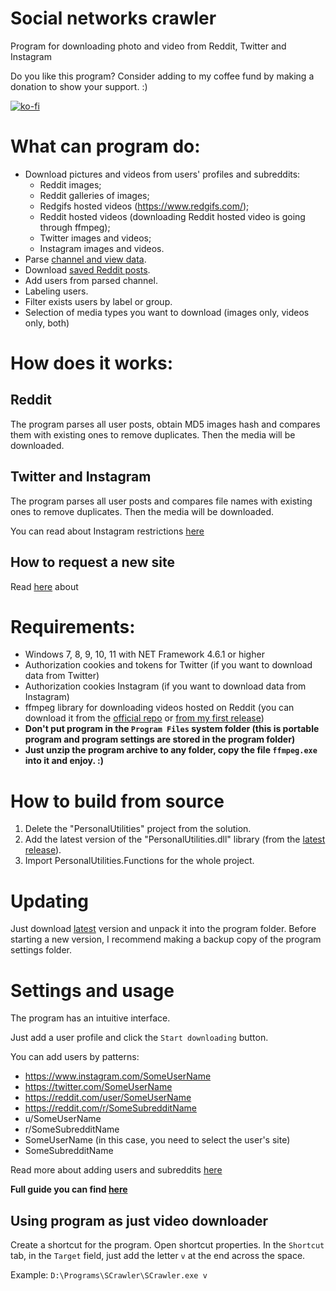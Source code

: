 # Social networks crawler

Program for downloading photo and video from Reddit, Twitter and Instagram

Do you like this program? Consider adding to my coffee fund by making a donation to show your support. :)

[![ko-fi](https://www.ko-fi.com/img/githubbutton_sm.svg)](https://ko-fi.com/andyprogram)

# What can program do:
- Download pictures and videos from users' profiles and subreddits:
  - Reddit images;
  - Reddit galleries of images;
  - Redgifs hosted videos (https://www.redgifs.com/);
  - Reddit hosted videos (downloading Reddit hosted video is going through ffmpeg);
  - Twitter images and videos;
  - Instagram images and videos.
- Parse [channel and view data](https://github.com/AAndyProgram/SCrawler/wiki/Channels).
- Download [saved Reddit posts](https://github.com/AAndyProgram/SCrawler/wiki/Home#saved-posts).
- Add users from parsed channel.
- Labeling users.
- Filter exists users by label or group.
- Selection of media types you want to download (images only, videos only, both)

# How does it works:

## Reddit

The program parses all user posts, obtain MD5  images hash and compares them with existing ones to remove duplicates. Then the media will be downloaded.

## Twitter and Instagram

The program parses all user posts and compares file names with existing ones to remove duplicates. Then the media will be downloaded.

You can read about Instagram restrictions [here](https://github.com/AAndyProgram/SCrawler/wiki/Settings#instagram-limits)

## How to request a new site

Read [here](https://github.com/AAndyProgram/SCrawler/blob/main/CONTRIBUTING.md#how-to-request-a-new-site) about

# Requirements:

- Windows 7, 8, 9, 10, 11 with NET Framework 4.6.1 or higher
- Authorization cookies and tokens for Twitter (if you want to download data from Twitter)
- Authorization cookies Instagram (if you want to download data from Instagram)
- ffmpeg library for downloading videos hosted on Reddit (you can download it from the [official repo](https://github.com/GyanD/codexffmpeg/releases/tag/2021-01-12-git-ca21cb1e36) or [from my first release](https://github.com/AAndyProgram/SCrawler/releases/download/1.0.0.0/ffmpeg.zip))
- **Don't put program in the ```Program Files``` system folder (this is portable program and program settings are stored in the program folder)**
- **Just unzip the program archive to any folder, copy the file ```ffmpeg.exe``` into it and enjoy. :)**

# How to build from source

1. Delete the "PersonalUtilities" project from the solution.
2. Add the latest version of the "PersonalUtilities.dll" library (from the [latest release](https://github.com/AAndyProgram/SCrawler/releases/latest)).
3. Import PersonalUtilities.Functions for the whole project.

# Updating

Just download [latest](https://github.com/AAndyProgram/SCrawler/releases/latest) version and unpack it into the program folder. Before starting a new version, I recommend making a backup copy of the program settings folder.



# Settings and usage

The program has an intuitive interface.

Just add a user profile and click the ```Start downloading``` button.

You can add users by patterns:
- https://www.instagram.com/SomeUserName
- https://twitter.com/SomeUserName
- https://reddit.com/user/SomeUserName
- https://reddit.com/r/SomeSubredditName
- u/SomeUserName
- r/SomeSubredditName
- SomeUserName (in this case, you need to select the user's site)
- SomeSubredditName

Read more about adding users and subreddits [here](https://github.com/AAndyProgram/SCrawler/wiki/Users)

**Full guide you can find [here](https://github.com/AAndyProgram/SCrawler/wiki)**

## Using program as just video downloader

Create a shortcut for the program. Open shortcut properties. In the ```Shortcut``` tab, in the ```Target``` field, just add the letter ```v``` at the end across the space.

Example: ```D:\Programs\SCrawler\SCrawler.exe v```
